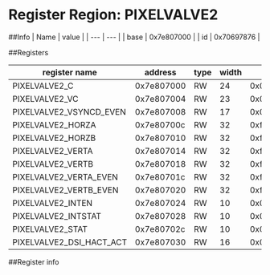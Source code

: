 # Register Region: PIXELVALVE2


##Info
| Name | value |
| --- | --- |
| base | 0x7e807000 |
| id | 0x70697876 |

##Registers

| register name | address | type | width | mask | reset |
| --- | --- | --- | --- | --- | --- |
| PIXELVALVE2_C | 0x7e807000 | RW | 24 | 0x00ffffff |  |
| PIXELVALVE2_VC | 0x7e807004 | RW | 23 | 0x007fffff |  |
| PIXELVALVE2_VSYNCD_EVEN | 0x7e807008 | RW | 17 | 0x0001ffff |  |
| PIXELVALVE2_HORZA | 0x7e80700c | RW | 32 | 0xffffffff |  |
| PIXELVALVE2_HORZB | 0x7e807010 | RW | 32 | 0xffffffff |  |
| PIXELVALVE2_VERTA | 0x7e807014 | RW | 32 | 0xffffffff |  |
| PIXELVALVE2_VERTB | 0x7e807018 | RW | 32 | 0xffffffff |  |
| PIXELVALVE2_VERTA_EVEN | 0x7e80701c | RW | 32 | 0xffffffff |  |
| PIXELVALVE2_VERTB_EVEN | 0x7e807020 | RW | 32 | 0xffffffff |  |
| PIXELVALVE2_INTEN | 0x7e807024 | RW | 10 | 0x000003ff |  |
| PIXELVALVE2_INTSTAT | 0x7e807028 | RW | 10 | 0x000003ff |  |
| PIXELVALVE2_STAT | 0x7e80702c | RW | 10 | 0x000003ff |  |
| PIXELVALVE2_DSI_HACT_ACT | 0x7e807030 | RW | 16 | 0x0000ffff |  |

##Register info

